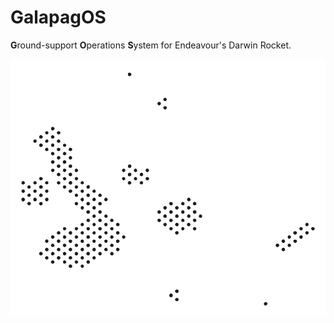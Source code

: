 # GalapagOS
**G**round-support **O**perations **S**ystem for Endeavour's Darwin Rocket.

![the galapagos islands](./island.svg)
